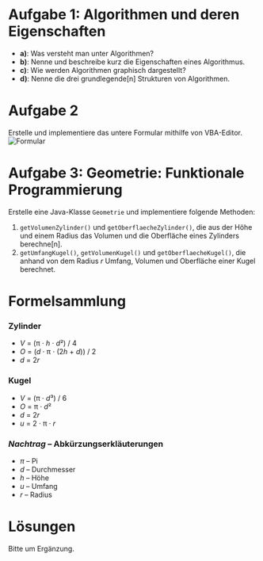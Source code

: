 # Aufgabe 1: Algorithmen und deren Eigenschaften
* **a)**: Was versteht man unter Algorithmen?
* **b)**: Nenne und beschreibe kurz die Eigenschaften eines Algorithmus.
* **c)**: Wie werden Algorithmen graphisch dargestellt?
* **d)**: Nenne die drei grundlegende[n] Strukturen von Algorithmen.

# Aufgabe 2
Erstelle und implementiere das untere Formular mithilfe von VBA-Editor.
![Formular](https://user-images.githubusercontent.com/101984195/186473426-ede87b1b-35ef-4653-8830-5836073d66b6.jpg)

# Aufgabe 3: Geometrie: Funktionale Programmierung
Erstelle eine Java-Klasse `Geometrie` und implementiere folgende Methoden:
1. `getVolumenZylinder()` und `getOberflaecheZylinder()`, die aus der Höhe und einem Radius das Volumen und die Oberfläche eines Zylinders berechne[n].
2. `getUmfangKugel()`, `getVolumenKugel()` und `getOberflaecheKugel()`, die anhand von dem Radius *r* Umfang, Volumen und Oberfläche einer Kugel berechnet.

# Formelsammlung
### Zylinder
* _V_ = (π · _h_ · *d*²) / 4
* _O_ = (_d_ · π · (2*h* + _d_)) / 2
* _d_ = 2*r*

### Kugel
* _V_ = (π · *d*³) / 6
* _O_ = π · *d*²
* _d_ = 2*r*
* _u_ = 2 · π · _r_

### **_Nachtrag_** – Abkürzungserkläuterungen
* *π* – Pi
* *d* – Durchmesser
* *h* – Höhe
* *u* – Umfang
* *r* – Radius

# Lösungen
Bitte um Ergänzung.
